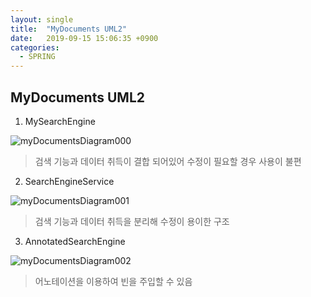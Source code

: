 ```yaml
---
layout: single
title:  "MyDocuments UML2"
date:   2019-09-15 15:06:35 +0900
categories: 
  - SPRING
---
```

## MyDocuments UML2
  
1. MySearchEngine

![myDocumentsDiagram000](https://user-images.githubusercontent.com/47468250/54485528-91952400-48bd-11e9-8baf-23048b903e37.png)

> 검색 기능과 데이터 취득이 결합 되어있어 수정이 필요할 경우 사용이 불편

2. SearchEngineService

![myDocumentsDiagram001](https://user-images.githubusercontent.com/47468250/54485532-b25d7980-48bd-11e9-98c5-f2a2ffbcb990.png)

> 검색 기능과 데이터 취득을 분리해 수정이 용이한 구조

3. AnnotatedSearchEngine

![myDocumentsDiagram002](https://user-images.githubusercontent.com/47468250/54485538-cef9b180-48bd-11e9-9e52-d4136d0af1a2.png)

> 어노테이션을 이용하여 빈을 주입할 수 있음


